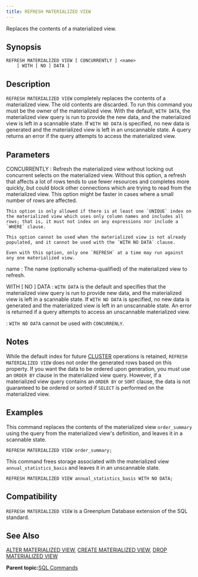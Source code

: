 ```yaml
---
title: REFRESH MATERIALIZED VIEW 
---
```


Replaces the contents of a materialized view.

## <a id="section2"></a>Synopsis 

``` {#sql_command_synopsis}
REFRESH MATERIALIZED VIEW [ CONCURRENTLY ] <name>
    [ WITH [ NO ] DATA ]
```

## <a id="section3"></a>Description 

`REFRESH MATERIALIZED VIEW` completely replaces the contents of a materialized view. The old contents are discarded. To run this command you must be the owner of the materialized view. With the default, `WITH DATA`, the materialized view query is run to provide the new data, and the materialized view is left in a scannable state. If `WITH NO DATA` is specified, no new data is generated and the materialized view is left in an unscannable state. A query returns an error if the query attempts to access the materialized view.

## <a id="section4"></a>Parameters 

CONCURRENTLY
:   Refresh the materialized view without locking out concurrent selects on the materialized view. Without this option, a refresh that affects a lot of rows tends to use fewer resources and completes more quickly, but could block other connections which are trying to read from the materialized view. This option might be faster in cases where a small number of rows are affected.

    This option is only allowed if there is at least one `UNIQUE` index on the materialized view which uses only column names and includes all rows; that is, it must not index on any expressions nor include a `WHERE` clause.

    This option cannot be used when the materialized view is not already populated, and it cannot be used with the `WITH NO DATA` clause.

    Even with this option, only one `REFRESH` at a time may run against any one materialized view.

name
:   The name \(optionally schema-qualified\) of the materialized view to refresh.

WITH \[ NO \] DATA
:   `WITH DATA` is the default and specifies that the materialized view query is run to provide new data, and the materialized view is left in a scannable state. If `WITH NO DATA` is specified, no new data is generated and the materialized view is left in an unscannable state. An error is returned if a query attempts to access an unscannable materialized view.

:   `WITH NO DATA` cannot be used with `CONCURRENLY`.

## <a id="section5"></a>Notes 

While the default index for future [CLUSTER](CLUSTER.html) operations is retained, `REFRESH MATERIALIZED VIEW` does not order the generated rows based on this property. If you want the data to be ordered upon generation, you must use an `ORDER BY` clause in the materialized view query. However, if a materialized view query contains an `ORDER BY` or `SORT` clause, the data is not guaranteed to be ordered or sorted if `SELECT` is performed on the materialized view.

## <a id="section6"></a>Examples 

This command replaces the contents of the materialized view `order_summary` using the query from the materialized view's definition, and leaves it in a scannable state.

```
REFRESH MATERIALIZED VIEW order_summary;
```

This command frees storage associated with the materialized view `annual_statistics_basis` and leaves it in an unscannable state.

```
REFRESH MATERIALIZED VIEW annual_statistics_basis WITH NO DATA;
```

## <a id="section7"></a>Compatibility 

`REFRESH MATERIALIZED VIEW` is a Greenplum Database extension of the SQL standard.

## <a id="section8"></a>See Also 

[ALTER MATERIALIZED VIEW](ALTER_MATERIALIZED_VIEW.html), [CREATE MATERIALIZED VIEW](CREATE_MATERIALIZED_VIEW.html), [DROP MATERIALIZED VIEW](DROP_MATERIALIZED_VIEW.html)

**Parent topic:**[SQL Commands](../sql_commands/sql_ref.html)

